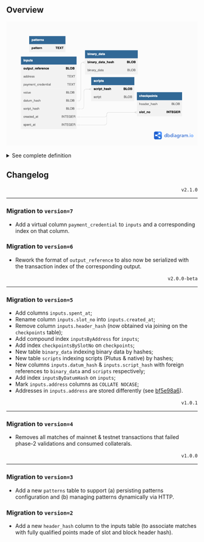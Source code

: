 ## Overview

<p align="center">
  <picture>
    <source media="(prefers-color-scheme: dark)" srcset="./schema-dark.png">
    <img alt="Database schema." src="./schema-light.png">
  </picture>
</p>

<details>
  <summary>See complete definition</summary>

```sql
CREATE TABLE `inputs` (
  `output_reference` BLOB PRIMARY KEY NOT NULL,
  `address` TEXT COLLATE NOCASE NOT NULL,
  `value` BLOB NOT NULL,
  `datum_hash` BLOB,
  `script_hash` BLOB,
  `created_at` INTEGER NOT NULL,
  `spent_at` INTEGER
);

ALTER TABLE `inputs`
ADD COLUMN `payment_credential` TEXT COLLATE NOCASE NOT NULL
GENERATED ALWAYS AS (substr(`address`, -56))
VIRTUAL;

CREATE INDEX `inputsByAddress`           ON `inputs` (`address` COLLATE NOCASE, `spent_at`);
CREATE INDEX `inputsByPaymentCredential` ON `inputs` (`payment_credential` COLLATE NOCASE);
CREATE INDEX `inputsByCreatedAt`         ON `inputs` (`created_at`, substr(output_reference, -2));
CREATE INDEX `inputsByDatumHash`         ON `inputs` (`datum_hash`);

CREATE TABLE `checkpoints` (
  `header_hash` BLOB NOT NULL,
  `slot_no` INTEGER PRIMARY KEY NOT NULL
);
CREATE INDEX `checkpointsBySlot` ON `checkpoints` (`slot_no`);

CREATE TABLE `binary_data` (
  `binary_data_hash` BLOB PRIMARY KEY NOT NULL,
  `binary_data` BLOB NOT NULL
);
CREATE INDEX `binaryDataByHash` ON `binary_data` (`binary_data_hash`);

CREATE TABLE `scripts` (
  `script_hash` BLOB PRIMARY KEY NOT NULL,
  `script` BLOB NOT NULL
);
CREATE INDEX `scriptByHash` ON `scripts` (`script_hash`);

CREATE TABLE `patterns` (
  `pattern` TEXT PRIMARY KEY NOT NULL
);
```
</details>

## Changelog

<p align="right"><code>v2.1.0</code></p>
<hr/>

### Migration to `version=7`

- Add a virtual column `payment_credential` to `inputs` and a corresponding index on that column.

### Migration to `version=6`

- Rework the format of `output_reference` to also now be serialized with the transaction index of the corresponding output.

<p align="right"><code>v2.0.0-beta</code></p>
<hr/>

### Migration to `version=5`

- Add columns `inputs.spent_at`;
- Rename column `inputs.slot_no` into `inputs.created_at`;
- Remove column `inputs.header_hash` (now obtained via joining on the `checkpoints` table);
- Add compound index `inputsByAddress` for `inputs`;
- Add index `checkpointsBySlotNo` on `checkpoints`;
- New table `binary_data` indexing binary data by hashes;
- New table `scripts` indexing scripts (Plutus & native) by hashes;
- New columns `inputs.datum_hash` & `inputs.script_hash` with foreign references to `binary_data` and `scripts` respectively;
- Add index `inputsByDatumHash` on `inputs`;
- Mark `inputs.address` columns as `COLLATE NOCASE`;
- Addresses in `inputs.address` are stored differently (see [bf5e98a6](https://github.com/CardanoSolutions/kupo/commit/bf5e98a6a57eaacf21d3e0ab0fecbac5c5af8028)).


<p align="right"><code>v1.0.1</code></p>
<hr/>

### Migration to `version=4`

- Removes all matches of mainnet & testnet transactions that failed phase-2 validations and consumed collaterals.

<p align="right"><code>v1.0.0</code></p>
<hr/>

### Migration to `version=3`

- Add a new `patterns` table to support (a) persisting patterns configuration and (b) managing patterns dynamically via HTTP.

### Migration to `version=2`

- Add a new `header_hash` column to the inputs table (to associate matches with fully qualified points made of slot and block header hash).
